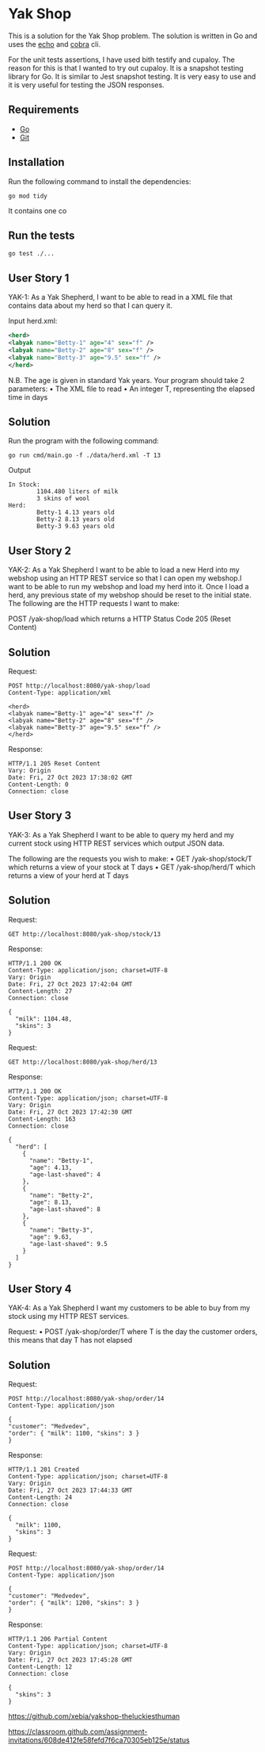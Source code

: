 # Yak Shop
This is a solution for the Yak Shop problem. The solution is written in Go and uses the [echo](https://echo.labstack.com/docs/routing) and [cobra](https://github.com/spf13/cobra) cli.

For the unit tests assertions, I have used bith testify and cupaloy. The reason for this is that I wanted to try out cupaloy. It is a snapshot testing library for Go. It is similar to Jest snapshot testing. It is very easy to use and it is very useful for testing the JSON responses.

## Requirements
* [Go](https://golang.org/doc/install)
* [Git](https://git-scm.com/downloads)

## Installation
Run the following command to install the dependencies:
```
go mod tidy
```

It contains one co

## Run the tests
```
go test ./...
```

## User Story 1
YAK-1: As a Yak Shepherd, I want to be able to read in a XML file that contains data about my herd so that I can query it.

Input herd.xml:
```xml
<herd>
<labyak name="Betty-1" age="4" sex="f" />
<labyak name="Betty-2" age="8" sex="f" />
<labyak name="Betty-3" age="9.5" sex="f" />
</herd>
```

N.B. The age is given in standard Yak years. Your program should take 2 parameters:
• The XML file to read
• An integer T, representing the elapsed time in days

## Solution
Run the program with the following command:
```
go run cmd/main.go -f ./data/herd.xml -T 13
```

Output
```
In Stock:
        1104.480 liters of milk
        3 skins of wool
Herd:
        Betty-1 4.13 years old
        Betty-2 8.13 years old
        Betty-3 9.63 years old
```

## User Story 2
YAK-2: As a Yak Shepherd I want to be able to load a new Herd into my webshop using an HTTP REST service so that I can open my webshop.I want to be able to run my webshop and load my herd into it. Once I load a herd, any previous state of my webshop should be reset to the initial state. The following are the HTTP requests I want to make:

POST /yak-shop/load which returns a HTTP Status Code
205 (Reset Content)

## Solution

Request:
```http
POST http://localhost:8080/yak-shop/load
Content-Type: application/xml

<herd>
<labyak name="Betty-1" age="4" sex="f" />
<labyak name="Betty-2" age="8" sex="f" />
<labyak name="Betty-3" age="9.5" sex="f" />
</herd>
```

Response:
```http
HTTP/1.1 205 Reset Content
Vary: Origin
Date: Fri, 27 Oct 2023 17:38:02 GMT
Content-Length: 0
Connection: close
```

## User Story 3
YAK-3: As a Yak Shepherd I want to be able to query my herd and my current stock using HTTP REST services which output JSON data.

The following are the requests you wish to make:
• GET /yak-shop/stock/T which returns a view of your stock
at T days
• GET /yak-shop/herd/T which returns a view of your herd at
T days

## Solution

Request:
```http
GET http://localhost:8080/yak-shop/stock/13
```

Response:
```http
HTTP/1.1 200 OK
Content-Type: application/json; charset=UTF-8
Vary: Origin
Date: Fri, 27 Oct 2023 17:42:04 GMT
Content-Length: 27
Connection: close

{
  "milk": 1104.48,
  "skins": 3
}
```

Request:
```http
GET http://localhost:8080/yak-shop/herd/13
```

Response:
```http
HTTP/1.1 200 OK
Content-Type: application/json; charset=UTF-8
Vary: Origin
Date: Fri, 27 Oct 2023 17:42:30 GMT
Content-Length: 163
Connection: close

{
  "herd": [
    {
      "name": "Betty-1",
      "age": 4.13,
      "age-last-shaved": 4
    },
    {
      "name": "Betty-2",
      "age": 8.13,
      "age-last-shaved": 8
    },
    {
      "name": "Betty-3",
      "age": 9.63,
      "age-last-shaved": 9.5
    }
  ]
}
```

## User Story 4
YAK-4: As a Yak Shepherd I want my customers to be able to buy from my stock using my HTTP REST services.

Request:
• POST /yak-shop/order/T where T is the day the customer
orders, this means that day T has not elapsed

## Solution

Request:
```http
POST http://localhost:8080/yak-shop/order/14
Content-Type: application/json

{
"customer": "Medvedev",
"order": { "milk": 1100, "skins": 3 }
}
```

Response:
```http
HTTP/1.1 201 Created
Content-Type: application/json; charset=UTF-8
Vary: Origin
Date: Fri, 27 Oct 2023 17:44:33 GMT
Content-Length: 24
Connection: close

{
  "milk": 1100,
  "skins": 3
}
```

Request:
```http
POST http://localhost:8080/yak-shop/order/14
Content-Type: application/json

{
"customer": "Medvedev",
"order": { "milk": 1200, "skins": 3 }
}
```

Response:
```http
HTTP/1.1 206 Partial Content
Content-Type: application/json; charset=UTF-8
Vary: Origin
Date: Fri, 27 Oct 2023 17:45:28 GMT
Content-Length: 12
Connection: close

{
  "skins": 3
}
```








https://github.com/xebia/yakshop-theluckiesthuman

https://classroom.github.com/assignment-invitations/608de412fe58fefd7f6ca70305eb125e/status